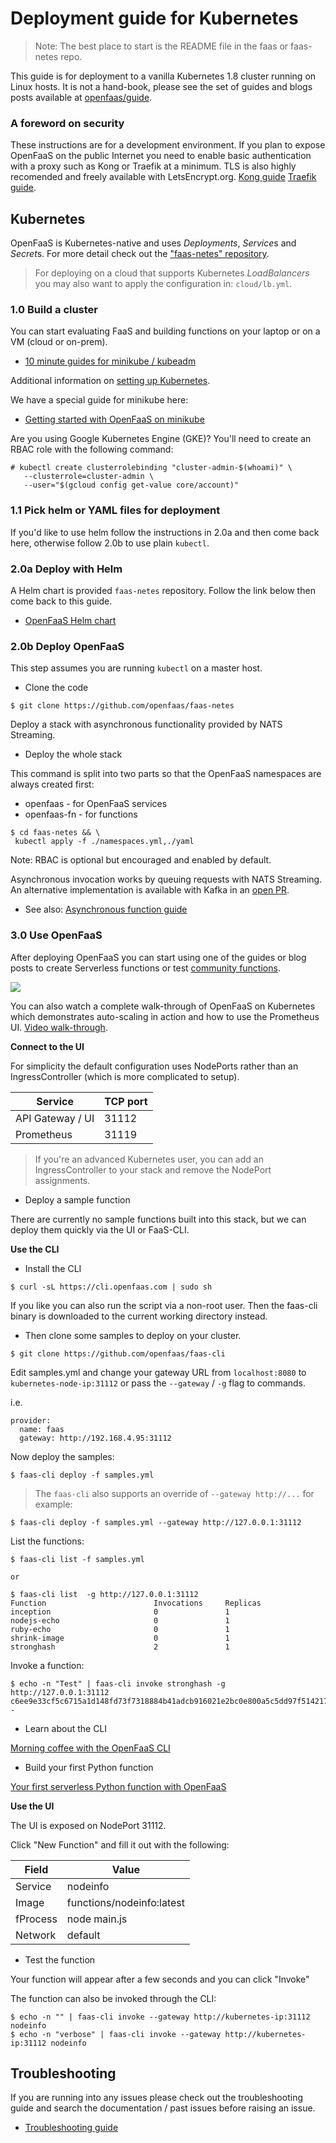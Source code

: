 # Deployment guide for Kubernetes

> Note: The best place to start is the README file in the faas or faas-netes repo.

This guide is for deployment to a vanilla Kubernetes 1.8 cluster running on Linux hosts. It is not a hand-book, please see the set of guides and blogs posts available at [openfaas/guide](https://github.com/openfaas/faas/tree/master/guide).

### A foreword on security

These instructions are for a development environment. If you plan to expose OpenFaaS on the public Internet you need to enable basic authentication with a proxy such as Kong or Traefik at a minimum. TLS is also highly recomended and freely available with LetsEncrypt.org. [Kong guide](https://github.com/openfaas/faas/blob/master/guide/kong_integration.md) [Traefik guide](https://github.com/openfaas/faas/blob/master/guide/traefik_integration.md).

## Kubernetes

OpenFaaS is Kubernetes-native and uses *Deployments*, *Service*s and *Secret*s. For more detail check out the ["faas-netes" repository](https://github.com/openfaas/faas-netes).

> For deploying on a cloud that supports Kubernetes *LoadBalancers* you may also want to apply the configuration in: `cloud/lb.yml`.

### 1.0 Build a cluster

You can start evaluating FaaS and building functions on your laptop or on a VM (cloud or on-prem).

* [10 minute guides for minikube / kubeadm](https://blog.alexellis.io/tag/learn-k8s/)

Additional information on [setting up Kubernetes](https://kubernetes.io/docs/setup/pick-right-solution/).

We have a special guide for minikube here:

* [Getting started with OpenFaaS on minikube](https://medium.com/devopslinks/getting-started-with-openfaas-on-minikube-634502c7acdf)

Are you using Google Kubernetes Engine (GKE)? You'll need to create an RBAC role with the following command:

```
# kubectl create clusterrolebinding "cluster-admin-$(whoami)" \
   --clusterrole=cluster-admin \
   --user="$(gcloud config get-value core/account)"
```

### 1.1 Pick helm or YAML files for deployment

If you'd like to use helm follow the instructions in 2.0a and then come back here, otherwise follow 2.0b to use plain `kubectl`.

### 2.0a Deploy with Helm

A Helm chart is provided `faas-netes` repository. Follow the link below then come back to this guide.

* [OpenFaaS Helm chart](https://github.com/openfaas/faas-netes/blob/master/HELM.md)

### 2.0b Deploy OpenFaaS

This step assumes you are running `kubectl` on a master host.

* Clone the code

```
$ git clone https://github.com/openfaas/faas-netes
```

Deploy a stack with asynchronous functionality provided by NATS Streaming.

* Deploy the whole stack

This command is split into two parts so that the OpenFaaS namespaces are always created first:

* openfaas - for OpenFaaS services
* openfaas-fn - for functions

```
$ cd faas-netes && \
 kubectl apply -f ./namespaces.yml,./yaml
```

Note: RBAC is optional but encouraged and enabled by default.

Asynchronous invocation works by queuing requests with NATS Streaming. An alternative implementation is available with Kafka in an [open PR](https://github.com/openfaas/faas/pull/311).

* See also: [Asynchronous function guide](https://github.com/openfaas/faas/blob/master/guide/asynchronous.md)

### 3.0 Use OpenFaaS

After deploying OpenFaaS you can start using one of the guides or blog posts to create Serverless functions or test [community functions](https://github.com/openfaas/faas/blob/master/community.md).

![](https://camo.githubusercontent.com/72f71cb0b0f6cae1c84f5a40ad57b7a9e389d0b7/68747470733a2f2f7062732e7477696d672e636f6d2f6d656469612f44466b5575483158734141744e4a362e6a70673a6d656469756d)

You can also watch a complete walk-through of OpenFaaS on Kubernetes which demonstrates auto-scaling in action and how to use the Prometheus UI. [Video walk-through](https://www.youtube.com/watch?v=0DbrLsUvaso).

**Connect to the UI**

For simplicity the default configuration uses NodePorts rather than an IngressController (which is more complicated to setup).

| Service           | TCP port |
--------------------|----------|
| API Gateway / UI  | 31112    |
| Prometheus        | 31119    |

> If you're an advanced Kubernetes user, you can add an IngressController to your stack and remove the NodePort assignments.

* Deploy a sample function

There are currently no sample functions built into this stack, but we can deploy them quickly via the UI or FaaS-CLI.

**Use the CLI**

* Install the CLI 

```
$ curl -sL https://cli.openfaas.com | sudo sh
```

If you like you can also run the script via a non-root user. Then the faas-cli binary is downloaded to the current working directory instead.

* Then clone some samples to deploy on your cluster.

```
$ git clone https://github.com/openfaas/faas-cli
```

Edit samples.yml and change your gateway URL from `localhost:8080` to `kubernetes-node-ip:31112` or pass the `--gateway` / `-g` flag to commands.

i.e.

```
provider:  
  name: faas
  gateway: http://192.168.4.95:31112
```

Now deploy the samples:

```
$ faas-cli deploy -f samples.yml
```

> The `faas-cli` also supports an override of `--gateway http://...` for example:

```
$ faas-cli deploy -f samples.yml --gateway http://127.0.0.1:31112
```

List the functions:

```
$ faas-cli list -f samples.yml

or

$ faas-cli list  -g http://127.0.0.1:31112
Function                      	Invocations    	Replicas
inception                     	0              	1    
nodejs-echo                   	0              	1    
ruby-echo                     	0              	1    
shrink-image                  	0              	1    
stronghash                    	2              	1
```

Invoke a function:

```
$ echo -n "Test" | faas-cli invoke stronghash -g http://127.0.0.1:31112
c6ee9e33cf5c6715a1d148fd73f7318884b41adcb916021e2bc0e800a5c5dd97f5142178f6ae88c8fdd98e1afb0ce4c8d2c54b5f37b30b7da1997bb33b0b8a31  -
```

* Learn about the CLI

[Morning coffee with the OpenFaaS CLI](https://blog.alexellis.io/quickstart-openfaas-cli/)

* Build your first Python function

[Your first serverless Python function with OpenFaaS](https://blog.alexellis.io/first-faas-python-function/)

**Use the UI**

The UI is exposed on NodePort 31112.

Click "New Function" and fill it out with the following:

| Field      | Value                        |
-------------|------------------------------|
| Service    | nodeinfo                     |
| Image      | functions/nodeinfo:latest    |
| fProcess   | node main.js                 |
| Network    | default                      |

* Test the function

Your function will appear after a few seconds and you can click "Invoke"

The function can also be invoked through the CLI:

```
$ echo -n "" | faas-cli invoke --gateway http://kubernetes-ip:31112 nodeinfo
$ echo -n "verbose" | faas-cli invoke --gateway http://kubernetes-ip:31112 nodeinfo
```

## Troubleshooting

If you are running into any issues please check out the troubleshooting guide and search the documentation / past issues before raising an issue.

* [Troubleshooting guide](https://github.com/openfaas/faas/blob/master/guide/troubleshooting.md)
